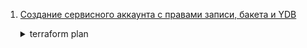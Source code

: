 1. [Создание сервисного аккаунта с правами записи, бакета и YDB](./sas3/)

    <details>
    <summary>terraform plan</summary>
        $ terraform plan
    
        Terraform used the selected providers to generate the following execution plan. Resource actions are indicated with the following symbols:
          + create
    
        Terraform will perform the following actions:
    
          # aws_dynamodb_table.diplomTable will be created
          + resource "aws_dynamodb_table" "diplomTable" {
              + arn              = (known after apply)
              + billing_mode     = "PAY_PER_REQUEST"
              + hash_key         = "LockID"
              + id               = (known after apply)
              + name             = "diplomTable"
              + read_capacity    = (known after apply)
              + region           = "ru-central1"
              + stream_arn       = (known after apply)
              + stream_label     = (known after apply)
              + stream_view_type = (known after apply)
              + tags_all         = (known after apply)
              + write_capacity   = (known after apply)
    
              + attribute {
                  + name = "LockID"
                  + type = "S"
                }
            }
    
          # yandex_iam_service_account.sa will be created
          + resource "yandex_iam_service_account" "sa" {
              + created_at  = (known after apply)
              + description = "test-sa"
              + folder_id   = (sensitive value)
              + id          = (known after apply)
              + name        = "test"
            }
    
          # yandex_iam_service_account_static_access_key.sa-static-key will be created
          + resource "yandex_iam_service_account_static_access_key" "sa-static-key" {
              + access_key                   = (known after apply)
              + created_at                   = (known after apply)
              + description                  = "static access key for object storage"
              + encrypted_secret_key         = (known after apply)
              + id                           = (known after apply)
              + key_fingerprint              = (known after apply)
              + output_to_lockbox_version_id = (known after apply)
              + secret_key                   = (sensitive value)
              + service_account_id           = (known after apply)
            }
    
          # yandex_resourcemanager_folder_iam_member.sa-editor will be created
          + resource "yandex_resourcemanager_folder_iam_member" "sa-editor" {
              + folder_id = (sensitive value)
              + id        = (known after apply)
              + member    = (known after apply)
              + role      = "editor"
            }
    
          # yandex_storage_bucket.test will be created
          + resource "yandex_storage_bucket" "test" {
              + access_key            = (known after apply)
              + bucket                = "usem-test-bucket"
              + bucket_domain_name    = (known after apply)
              + default_storage_class = (known after apply)
              + folder_id             = (known after apply)
              + force_destroy         = false
              + id                    = (known after apply)
              + secret_key            = (sensitive value)
              + website_domain        = (known after apply)
              + website_endpoint      = (known after apply)
            }
    
          # yandex_ydb_database_serverless.usem-ydb will be created
          + resource "yandex_ydb_database_serverless" "usem-ydb" {
              + created_at            = (known after apply)
              + database_path         = (known after apply)
              + deletion_protection   = false
              + document_api_endpoint = (known after apply)
              + folder_id             = (known after apply)
              + id                    = (known after apply)
              + location_id           = "ru-central1"
              + name                  = "usem-ydb"
              + sleep_after           = 0
              + status                = (known after apply)
              + tls_enabled           = (known after apply)
              + ydb_api_endpoint      = (known after apply)
              + ydb_full_endpoint     = (known after apply)
    
              + serverless_database {
                  + enable_throttling_rcu_limit = false
                  + provisioned_rcu_limit       = (known after apply)
                  + storage_size_limit          = 1
                  + throttling_rcu_limit        = (known after apply)
                }
            }
    
        Plan: 6 to add, 0 to change, 0 to destroy.
    
        Changes to Outputs:
          + access_key = (sensitive value)
          + dynamodb   = (sensitive value)
          + secret_key = (sensitive value)
    
        ────────────────────────────────────────────────────────────────────────────────────────────────────────────────────────────────────────────────────────────────────────    ────    ──────────────────────────────────────────────────── 
    
        Note: You didn't use the -out option to save this plan, so Terraform can't guarantee to take exactly these actions if you run "terraform apply" now.
    </details>
